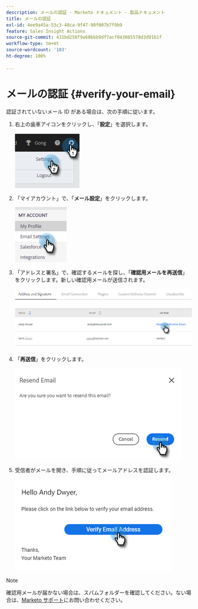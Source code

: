 ```yaml
---
description: メールの認証 - Marketo ドキュメント - 製品ドキュメント
title: メールの認証
exl-id: 4ee9a45a-53c3-48ca-9f47-90f007b7f9b9
feature: Sales Insight Actions
source-git-commit: 431bd258f9a68bbb9df7acf043085578d3d91b1f
workflow-type: tm+mt
source-wordcount: '103'
ht-degree: 100%

---
```


# メールの認証 {#verify-your-email}

認証されていないメール ID がある場合は、次の手順に従います。

1. 右上の歯車アイコンをクリックし、「**設定**」を選択します。

   ![](assets/verify-your-email-1.png)

1. 「マイアカウント」で、「**メール設定**」をクリックします。

   ![](assets/verify-your-email-2.png)

1. 「アドレスと署名」で、確認するメールを探し、「**確認用メールを再送信**」をクリックします。新しい確認用メールが送信されます。

   ![](assets/verify-your-email-3.png)

1. 「**再送信**」をクリックします。

   ![](assets/verify-your-email-4.png)

1. 受信者がメールを開き、手順に従ってメールアドレスを認証します。

   ![](assets/verify-your-email-5.png)

>[!NOTE]
>
>確認用メールが届かない場合は、スパムフォルダーを確認してください。ない場合は、[Marketo サポート](https://nation.marketo.com/t5/Support/ct-p/Support)にお問い合わせください。
